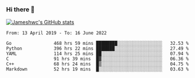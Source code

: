 ### Hi there 👋

[![Jameshwc's GitHub stats](https://github-readme-stats.vercel.app/api?username=jameshwc)](https://github.com/anuraghazra/github-readme-stats)

<!--START_SECTION:waka-->

```text
From: 13 April 2019 - To: 16 June 2022

Go                468 hrs 59 mins ████████░░░░░░░░░░░░░░░░░   32.53 %
Python            396 hrs 22 mins ███████░░░░░░░░░░░░░░░░░░   27.49 %
YAML              114 hrs 25 mins ██░░░░░░░░░░░░░░░░░░░░░░░   07.94 %
C                 91 hrs 39 mins  █▓░░░░░░░░░░░░░░░░░░░░░░░   06.36 %
C++               68 hrs 24 mins  █▒░░░░░░░░░░░░░░░░░░░░░░░   04.75 %
Markdown          52 hrs 19 mins  █░░░░░░░░░░░░░░░░░░░░░░░░   03.63 %
```

<!--END_SECTION:waka-->